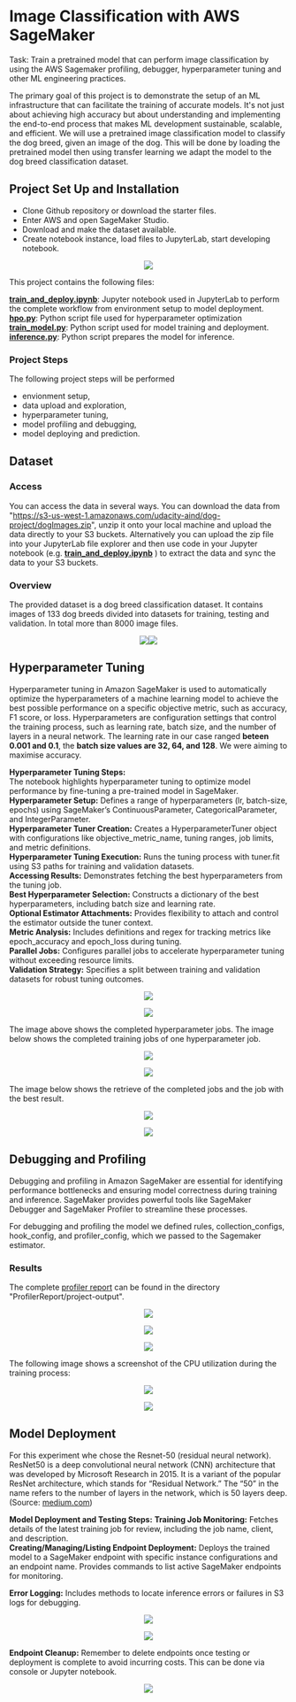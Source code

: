 # Image Classification with AWS SageMaker

Task: Train a pretrained model that can perform image classification by using the AWS Sagemaker profiling, debugger, hyperparameter tuning and other ML engineering practices.

The primary goal of this project is to demonstrate the setup of an ML infrastructure that can facilitate the training of accurate models. It's not just about achieving high accuracy but about understanding and implementing the end-to-end process that makes ML development sustainable, scalable, and efficient. We will use a pretrained image classification model to classify the dog breed, given an image of the dog. This will be done by loading the pretrained model then using transfer learning we adapt the model to the dog breed classification dataset.

## Project Set Up and Installation

- Clone Github repository or download the starter files.
- Enter AWS  and open SageMaker Studio.
- Download and make the dataset available.
- Create notebook instance, load files to JupyterLab, start developing notebook.

<p align="center">
  <img src="./screenshots/screenshot_project_21.JPG" />
</p>

This project contains the following files: 

[**train_and_deploy.ipynb**](./train_and_deploy.ipynb): Jupyter notebook used in JupyterLab to perform the complete workflow from environment setup to model deployment.<br>
[**hpo.py**](./hpo.py): Python script file used for hyperparameter optimization<br>
[**train_model.py**](./train_model.py): Python script used for model training and deployment.<br>
[**inference.py**](./inference.py): Python script prepares the model for inference.<br>

### Project Steps

The following project steps will be performed
- envionment setup,
- data upload and exploration,
- hyperparameter tuning,
- model profiling and debugging,
- model deploying and prediction.

## Dataset

### Access

You can access the data in several ways. You can download the data from "https://s3-us-west-1.amazonaws.com/udacity-aind/dog-project/dogImages.zip", unzip it onto your local machine and upload the data directly to your S3 buckets.
Alternatively you can upload the zip file into your JupyterLab file explorer and then use code in your Jupyter notebook (e.g. [**train_and_deploy.ipynb**](./train_and_deploy.ipynb) ) to extract the data and sync the data to your S3 buckets.

### Overview

The provided dataset is a dog breed classification dataset. It contains images of 133 dog breeds divided into datasets for training, testing and validation. In total more than 8000 image files.

<p align="center">
  <img src="./screenshots/screenshot_project_18.JPG" /><img src="./screenshots/screenshot_project_19.JPG" />
</p>

## Hyperparameter Tuning

Hyperparameter tuning in Amazon SageMaker is used to automatically optimize the hyperparameters of a machine learning model to achieve the best possible performance on a specific objective metric, such as accuracy, F1 score, or loss. Hyperparameters are configuration settings that control the training process, such as learning rate, batch size, and the number of layers in a neural network. The learning rate in our case ranged **beteen 0.001 and 0.1**, the **batch size values are 32, 64, and 128**. We were aiming to maximise accuracy.

**Hyperparameter Tuning Steps:**<br>
The notebook highlights hyperparameter tuning to optimize model performance by fine-tuning a pre-trained model in SageMaker.<br>
**Hyperparameter Setup:** Defines a range of hyperparameters (lr, batch-size, epochs) using SageMaker’s ContinuousParameter, CategoricalParameter, and IntegerParameter.<br>
**Hyperparameter Tuner Creation:** Creates a HyperparameterTuner object with configurations like objective_metric_name, tuning ranges, job limits, and metric definitions.<br>
**Hyperparameter Tuning Execution:** Runs the tuning process with tuner.fit using S3 paths for training and validation datasets.<br>
**Accessing Results:** Demonstrates fetching the best hyperparameters from the tuning job.<br>
**Best Hyperparameter Selection:** Constructs a dictionary of the best hyperparameters, including batch size and learning rate.<br>
**Optional Estimator Attachments:** Provides flexibility to attach and control the estimator outside the tuner context.<br>
**Metric Analysis:** Includes definitions and regex for tracking metrics like epoch_accuracy and epoch_loss during tuning.<br>
**Parallel Jobs:** Configures parallel jobs to accelerate hyperparameter tuning without exceeding resource limits.<br>
**Validation Strategy:** Specifies a split between training and validation datasets for robust tuning outcomes.<br>

<p align="center">
  <img src="./screenshots/screenshot_project_10.JPG" />
</p>
<p align="center">
  <img src="./screenshots/screenshot_project_4.JPG" />
</p>
The image above shows the completed hyperparameter jobs. The image below shows the completed training jobs of one hyperparameter job.
<p align="center">
  <img src="./screenshots/screenshot_project_5.JPG" />
</p>

<p align="center">
  <img src="./screenshots/screenshot_project_8.JPG" />
</p>

The image below shows the retrieve of the completed jobs and the job with the best result.
<p align="center">
  <img src="./screenshots/screenshot_project_16.JPG" />
</p>
<p align="center">
  <img src="./screenshots/screenshot_project_17.JPG" />
</p>

## Debugging and Profiling

Debugging and profiling in Amazon SageMaker are essential for identifying performance bottlenecks and ensuring model correctness during training and inference. SageMaker provides powerful tools like SageMaker Debugger and SageMaker Profiler to streamline these processes.

For debugging and profiling the model we defined rules, collection_configs, hook_config, and profiler_config, which we passed to the Sagemaker estimator.

### Results

The complete [profiler report](./ProfilerReport/profiler-output/profiler-report.html) can be found in the directory "ProfilerReport/project-output".

<p align="center">
  <img src="./screenshots/profiler_10.JPG" />
</p>
<p align="center">
  <img src="./screenshots/profiler_00.JPG" with="100%" />
</p>

<p align="center">
  <img src="./screenshots/profiler_2.JPG" />
</p>

The following image shows a screenshot of the CPU utilization during the training process:

<p align="center">
  <img src="./screenshots/screenshot_project_14.JPG" />
</p>

<p align="center">
  <img src="./screenshots/profiler_4.JPG" />
</p>

## Model Deployment

For this experiment whe chose the Resnet-50 (residual neural network). ResNet50 is a deep convolutional neural network (CNN) architecture that was developed by Microsoft Research in 2015. It is a variant of the popular ResNet architecture, which stands for “Residual Network.” The “50” in the name refers to the number of layers in the network, which is 50 layers deep. (Source: [medium.com](https://medium.com/@nitishkundu1993/exploring-resnet50-an-in-depth-look-at-the-model-architecture-and-code-implementation-d8d8fa67e46f))

**Model Deployment and Testing Steps:**
**Training Job Monitoring:** Fetches details of the latest training job for review, including the job name, client, and description.<br>
**Creating/Managing/Listing Endpoint Deployment:** Deploys the trained model to a SageMaker endpoint with specific instance configurations and an endpoint name. Provides commands to list active SageMaker endpoints for monitoring.<br>

**Error Logging:** Includes methods to locate inference errors or failures in S3 logs for debugging.<br>

<p align="center">
  <img src="./screenshots/screenshot_project_11.JPG" />
</p>
<p align="center">
  <img src="./screenshots/screenshot_project_12.JPG" />
</p>

**Endpoint Cleanup:** Remember to delete endpoints once testing or deployment is complete to avoid incurring costs. This can be done via console or Jupyter notebook.<br>
<p align="center">
  <img src="./screenshots/screenshot_project_15.JPG" />
</p>

